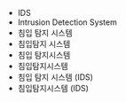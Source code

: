 ﻿- IDS
- Intrusion Detection System
- 침입 탐지 시스템
- 침입탐지 시스템
- 침입 탐지시스템
- 침입탐지시스템
- 침입 탐지 시스템 (IDS)
- 침입탐지시스템 (IDS)